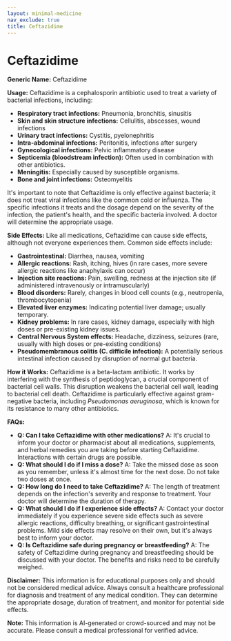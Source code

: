 ```yaml
---
layout: minimal-medicine
nav_exclude: true
title: Ceftazidime
---
```


# Ceftazidime

**Generic Name:** Ceftazidime

**Usage:** Ceftazidime is a cephalosporin antibiotic used to treat a variety of bacterial infections, including:

* **Respiratory tract infections:** Pneumonia, bronchitis, sinusitis
* **Skin and skin structure infections:** Cellulitis, abscesses, wound infections
* **Urinary tract infections:** Cystitis, pyelonephritis
* **Intra-abdominal infections:** Peritonitis, infections after surgery
* **Gynecological infections:** Pelvic inflammatory disease
* **Septicemia (bloodstream infection):**  Often used in combination with other antibiotics.
* **Meningitis:**  Especially caused by susceptible organisms.
* **Bone and joint infections:** Osteomyelitis

It's important to note that Ceftazidime is only effective against bacteria; it does not treat viral infections like the common cold or influenza.  The specific infections it treats and the dosage depend on the severity of the infection, the patient's health, and the specific bacteria involved.  A doctor will determine the appropriate usage.


**Side Effects:** Like all medications, Ceftazidime can cause side effects, although not everyone experiences them.  Common side effects include:

* **Gastrointestinal:** Diarrhea, nausea, vomiting
* **Allergic reactions:** Rash, itching, hives (in rare cases, more severe allergic reactions like anaphylaxis can occur)
* **Injection site reactions:** Pain, swelling, redness at the injection site (if administered intravenously or intramuscularly)
* **Blood disorders:**  Rarely, changes in blood cell counts (e.g., neutropenia, thrombocytopenia)
* **Elevated liver enzymes:**  Indicating potential liver damage; usually temporary.
* **Kidney problems:**  In rare cases, kidney damage, especially with high doses or pre-existing kidney issues.
* **Central Nervous System effects:** Headache, dizziness, seizures (rare, usually with high doses or pre-existing conditions)
* **Pseudomembranous colitis (C. difficile infection):**  A potentially serious intestinal infection caused by disruption of normal gut bacteria.


**How it Works:** Ceftazidime is a beta-lactam antibiotic.  It works by interfering with the synthesis of peptidoglycan, a crucial component of bacterial cell walls.  This disruption weakens the bacterial cell wall, leading to bacterial cell death.  Ceftazidime is particularly effective against gram-negative bacteria, including *Pseudomonas aeruginosa*, which is known for its resistance to many other antibiotics.


**FAQs:**

* **Q: Can I take Ceftazidime with other medications?** A:  It's crucial to inform your doctor or pharmacist about all medications, supplements, and herbal remedies you are taking before starting Ceftazidime.  Interactions with certain drugs are possible.
* **Q: What should I do if I miss a dose?** A: Take the missed dose as soon as you remember, unless it's almost time for the next dose. Do not take two doses at once.
* **Q: How long do I need to take Ceftazidime?** A:  The length of treatment depends on the infection's severity and response to treatment.  Your doctor will determine the duration of therapy.
* **Q: What should I do if I experience side effects?** A: Contact your doctor immediately if you experience severe side effects such as severe allergic reactions, difficulty breathing, or significant gastrointestinal problems.  Mild side effects may resolve on their own, but it's always best to inform your doctor.
* **Q: Is Ceftazidime safe during pregnancy or breastfeeding?** A:  The safety of Ceftazidime during pregnancy and breastfeeding should be discussed with your doctor.  The benefits and risks need to be carefully weighed.


**Disclaimer:** This information is for educational purposes only and should not be considered medical advice.  Always consult a healthcare professional for diagnosis and treatment of any medical condition.  They can determine the appropriate dosage, duration of treatment, and monitor for potential side effects.


**Note:** This information is AI-generated or crowd-sourced and may not be accurate. Please consult a medical professional for verified advice.